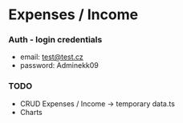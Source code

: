 # Expenses / Income

### Auth - login credentials
 - email: test@test.cz
 - password: Adminekk09

### TODO
 - CRUD Expenses / Income -> temporary data.ts
 - Charts